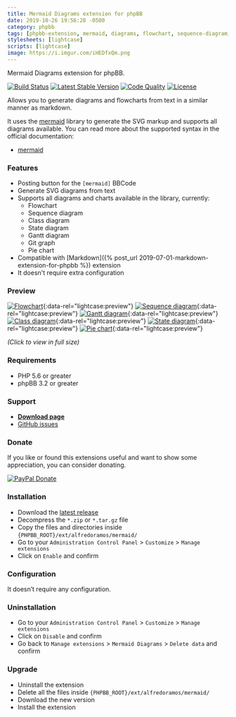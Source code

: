 ```yaml
---
title: Mermaid Diagrams extension for phpBB
date: 2019-10-26 19:56:28 -0500
category: phpbb
tags: [phpbb-extension, mermaid, diagrams, flowchart, sequence-diagram, gantt-diagram, class-diagram, state-diagram, git-graph, pie-chart, bbcode, svg]
stylesheets: [lightcase]
scripts: [lightcase]
image: https://i.imgur.com/iHEDfxQm.png
---
```

Mermaid Diagrams extension for phpBB.

[![Build Status](https://img.shields.io/travis/com/AlfredoRamos/phpbb-ext-mermaid.svg?style=flat-square)](https://travis-ci.com/AlfredoRamos/phpbb-ext-mermaid)
[![Latest Stable Version](https://img.shields.io/github/tag/AlfredoRamos/phpbb-ext-mermaid.svg?label=stable&style=flat-square)](https://github.com/AlfredoRamos/phpbb-ext-mermaid/releases)
[![Code Quality](https://img.shields.io/codacy/grade/9a33e76aa58540f2bc1ce04738d3309b.svg?style=flat-square)](https://app.codacy.com/app/AlfredoRamos/phpbb-ext-mermaid)
[![License](https://img.shields.io/github/license/AlfredoRamos/phpbb-ext-mermaid.svg?style=flat-square)](https://raw.githubusercontent.com/AlfredoRamos/phpbb-ext-mermaid/master/license.txt)

Allows you to generate diagrams and flowcharts from text in a similar manner as markdown.

It uses the [mermaid](https://github.com/knsv/mermaid) library to generate the SVG markup and supports all diagrams available. You can read more about the supported syntax in the official documentation:

- [mermaid](https://mermaidjs.github.io)

<!-- more -->
### Features

- Posting button for the `[mermaid]` BBCode
- Generate SVG diagrams from text
- Supports all diagrams and charts available in the library, currently:
	- Flowchart
	- Sequence diagram
	- Class diagram
	- State diagram
	- Gantt diagram
	- Git graph
	- Pie chart
- Compatible with [Markdown]({% post_url 2019-07-01-markdown-extension-for-phpbb %}) extension
- It doesn't require extra configuration

### Preview

[![Flowchart](https://i.imgur.com/5jhoiqgb.png)](https://i.imgur.com/5jhoiqg.png){:data-rel="lightcase:preview"}
[![Sequence diagram](https://i.imgur.com/QPVhPuhb.png)](https://i.imgur.com/QPVhPuh.png){:data-rel="lightcase:preview"}
[![Gantt diagram](https://i.imgur.com/C1qOugrb.png)](https://i.imgur.com/C1qOugr.png){:data-rel="lightcase:preview"}
[![Class diagram](https://i.imgur.com/iHEDfxQb.png)](https://i.imgur.com/iHEDfxQ.png){:data-rel="lightcase:preview"}
[![State diagram](https://i.imgur.com/hDGmUm9b.png)](https://i.imgur.com/hDGmUm9.png){:data-rel="lightcase:preview"}
[![Pie chart](https://i.imgur.com/WP7uiQwb.png)](https://i.imgur.com/WP7uiQw.png){:data-rel="lightcase:preview"}

*(Click to view in full size)*

### Requirements

- PHP 5.6 or greater
- phpBB 3.2 or greater

### Support

- [**Download page**](https://www.phpbb.com/community/viewtopic.php?t=2527586)
- [GitHub issues](https://github.com/AlfredoRamos/phpbb-ext-mermaid/issues)

### Donate

If you like or found this extensions useful and want to show some appreciation, you can consider donating.

[![PayPal Donate](https://www.paypalobjects.com/en_US/i/btn/btn_donateCC_LG.gif)](https://www.paypal.com/cgi-bin/webscr?cmd=_s-xclick&hosted_button_id=T2MSPMT8HJ96A&source=url)

### Installation

- Download the [latest release](https://github.com/AlfredoRamos/phpbb-ext-mermaid/releases)
- Decompress the `*.zip` or `*.tar.gz` file
- Copy the files and directories inside `{PHPBB_ROOT}/ext/alfredoramos/mermaid/`
- Go to your `Administration Control Panel` > `Customize` > `Manage extensions`
- Click on `Enable` and confirm

### Configuration

It doesn’t require any configuration.

### Uninstallation

- Go to your `Administration Control Panel` > `Customize` > `Manage extensions`
- Click on `Disable` and confirm
- Go back to `Manage extensions` > `Mermaid Diagrams` > `Delete data` and confirm

### Upgrade

- Uninstall the extension
- Delete all the files inside `{PHPBB_ROOT}/ext/alfredoramos/mermaid/`
- Download the new version
- Install the extension
